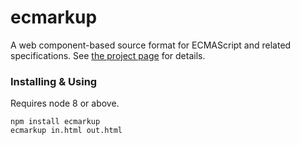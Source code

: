 ecmarkup
========

A web component-based source format for ECMAScript and related specifications. See [the project page](https://tc39.es/ecmarkup/) for details.


### Installing & Using

Requires node 8 or above.

```
npm install ecmarkup
ecmarkup in.html out.html
```

